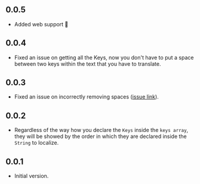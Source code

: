 ## 0.0.5

- Added web support 🎉

## 0.0.4

- Fixed an issue on getting all the Keys, now you don't have to put a space between two keys within the text that you have to translate.

## 0.0.3

- Fixed an issue on incorrectly removing spaces ([issue link](https://github.com/LaTrita97/localized_rich_text/issues/2)).

## 0.0.2

- Regardless of the way how you declare the `Keys` inside the `keys array`, they will be showed by the order in which they are declared inside the `String` to localize.

## 0.0.1

- Initial version.
